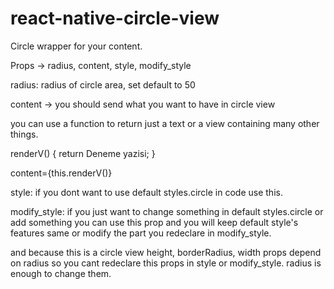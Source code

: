 # react-native-circle-view

Circle wrapper for your content.

Props -> radius, content, style, modify_style

radius: 
radius of circle area, set default to 50

content -> you should send what you want to have in circle view

you can use a function to return just a text or a view containing many other things.

renderV() {
    return <Text>Deneme yazisi</Text>;
  }

content={this.renderV()}

style:
if you dont want to use default styles.circle in code use this.

modify_style:
if you just want to change something in default styles.circle or add something you can use this prop and you will keep default style's features same or modify the part you redeclare in modify_style.

and because this is a circle view height, borderRadius, width props depend on radius so you cant redeclare this props in style or modify_style. radius is enough to change them.
